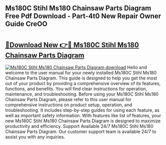 ## Ms180C Stihl Ms180 Chainsaw Parts Diagram Free Pdf Download - Part-4t0 New Repair Owner Guide CreOO

# <h2><a href="http://dfp6b8.blite.top/?on=Ms180C+Stihl+Ms180+Chainsaw+Parts+Diagram">🔗Download New 👉🔴 Ms180C Stihl Ms180 Chainsaw Parts Diagram</a></h2>

[![Ms180C Stihl Ms180 Chainsaw Parts Diagram download](https://i.imgur.com/lujVjoI.png)](http://dfp6b8.blite.top/?on=Ms180C+Stihl+Ms180+Chainsaw+Parts+Diagram)
Hello and welcome to the user manual for your newly installed Ms180C Stihl Ms180 Chainsaw Parts Diagram. This guide is designed to help you get the most out of your product by providing a comprehensive overview of its features, functions, and benefits. You will find clear instructions for operation, maintenance, and troubleshooting. Before using your Ms180C Stihl Ms180 Chainsaw Parts Diagram, please refer to this user manual for comprehensive instructions on product setup, operation, and troubleshooting. It includes step-by-step guides for using each feature, as well as important safety information. With features like list of features, your new Ms180C Stihl Ms180 Chainsaw Parts Diagram is designed to maximize productivity and efficiency. Support Available 24/7 Ms180C Stihl Ms180 Chainsaw Parts Diagram. Our customer support team is available 24/7 to assist you with any inquiries.
